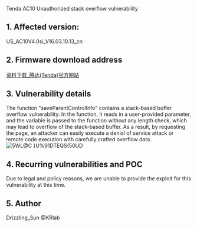 Tenda AC10 Unauthorized stack overflow vulnerability

## **1. Affected version:**

US_AC10V4.0si_V16.03.10.13_cn

## **2. Firmware download address**

[资料下载_腾达(Tenda)官方网站](https://www.tenda.com.cn/download/default.html)

## **3. Vulnerability details**

The function "saveParentControlInfo" contains a stack-based buffer overflow vulnerability. In the function, it reads in a user-provided parameter, and the variable is passed to the function without any length check, which may lead to overflow of the stack-based buffer. As a result, by requesting the page, an attacker can easily execute a denial of service attack or remote code execution with carefully crafted overflow data.
![5WL@`C }U%91DTEQS`(50UD](https://user-images.githubusercontent.com/65169560/219552209-571e7973-97dc-4e1a-a4ff-c0297abdb393.png)


## **4. Recurring vulnerabilities and POC**

Due to legal and policy reasons, we are unable to provide the exploit for this vulnerability at this time.

## 5. Author

Drizzling_Sun @KRlab

